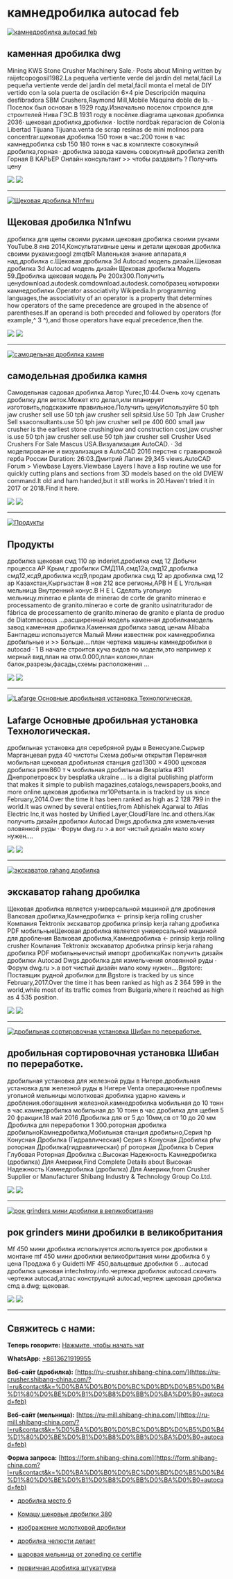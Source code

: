 # камнедробилка autocad feb

<a href="https://swt.shibang-china.com/?l=ru&img&k=%D0%BA%D0%B0%D0%BC%D0%BD%D0%B5%D0%B4%D1%80%D0%BE%D0%B1%D0%B8%D0%BB%D0%BA%D0%B0+autocad+feb" target="_blank">![камнедробилка autocad feb](http://static.shibang-china.com/all-800x300/836.jpg)</a>

## каменная дробилка dwg
Mining KWS Stone Crusher Machinery Sale.&#183; Posts about Mining written by raijetcopogosil1982.La peque&#241;a vertiente verde del jard&#237;n del metal,f&#225;cil La peque&#241;a vertiente verde del jard&#237;n del metal,f&#225;cil monta el metal de DIY vertido con la sola puerta de oscilaci&#243;n 6&#215;4 pie Descripci&#243;n maquina desfibradora SBM Crushers,Raymond Mill,Mobile M&#225;quina doble de la.&nbsp;&#0183;&#32;Поселок был основан в 1929 году.Изначально поселок строился для строителей Нива ГЭС.В 1931 году в посёлке.diagrama щековая дробилка 2036&#183; щековая дробилка,дробилки &#183; loctite nordbak reparacion de Colonia Libertad Tijuana Tijuana.venta de scrap resinas de mini molinos para concentrar.щековая дробилка 150 тонн в час.200 тонн в час камнедробилка csb 150 180 тонн в час.в комплекте совокупный дробилка,горная &#183; дробилка завода камень совокупный дробилка zenith Горная В КАРЬЕР Онлайн консультант &gt;&gt; чтобы раздавить ? Получить цену


<a href="https://whatsapp.shibangsoft.com/WhatsApp.php" target="_blank" title="WhatsApp">![](http://static.shibang-china.com/icon/whatsapp.png)</a> <a href="https://swt.shibang-china.com/?l=ru&icon&k=%D0%BA%D0%B0%D0%BC%D0%BD%D0%B5%D0%B4%D1%80%D0%BE%D0%B1%D0%B8%D0%BB%D0%BA%D0%B0+autocad+feb" target="_blank">![](http://static.shibang-china.com/icon/chat-ru.png)</a>

---

<a href="https://swt.shibang-china.com/?l=ru&img&k=%D0%BA%D0%B0%D0%BC%D0%BD%D0%B5%D0%B4%D1%80%D0%BE%D0%B1%D0%B8%D0%BB%D0%BA%D0%B0+autocad+feb" target="_blank">![Щековая дробилка N1nfwu](http://static.shibang-china.com/all-800x300/1204.jpg)</a>

## Щековая дробилка N1nfwu
дробилка для щепы своими руками.щековая дробилка своими руками YouTube.8 янв 2014,Консультативные цены и детали щековая дробилка своими руками:googl zmqtbR Маленькая знание аппарата,я над,дробилка с.Щековая дробилка 3d Autocad модель дизайн.Щековая дробилка 3d Autocad модель дизайн Щековая дробилка Модель 59.Дробилка щековая модель Pe 200x300.Получить ценуdownload.autodesk.comdownload.autodesk.comобразец котировки камнедробилки.Operator associativity Wikipedia.In programming languages,the associativity of an operator is a property that determines how operators of the same precedence are grouped in the absence of parentheses.If an operand is both preceded and followed by operators (for example,^ 3 ^),and those operators have equal precedence,then the.


<a href="https://whatsapp.shibangsoft.com/WhatsApp.php" target="_blank" title="WhatsApp">![](http://static.shibang-china.com/icon/whatsapp.png)</a> <a href="https://swt.shibang-china.com/?l=ru&icon&k=%D0%BA%D0%B0%D0%BC%D0%BD%D0%B5%D0%B4%D1%80%D0%BE%D0%B1%D0%B8%D0%BB%D0%BA%D0%B0+autocad+feb" target="_blank">![](http://static.shibang-china.com/icon/chat-ru.png)</a>

---

<a href="https://swt.shibang-china.com/?l=ru&img&k=%D0%BA%D0%B0%D0%BC%D0%BD%D0%B5%D0%B4%D1%80%D0%BE%D0%B1%D0%B8%D0%BB%D0%BA%D0%B0+autocad+feb" target="_blank">![самодельная дробилка камня](http://static.shibang-china.com/all-800x300/502.jpg)</a>

## самодельная дробилка камня
Самодельная садовая дробилка.Автор Yurec,10:44.Очень хочу сделать дробилку для веток.Может кто делал,или планирует изготовить,подскажите правильное.Получить ценуИспользуйте 50 tph jaw crusher sell use 50 tph jaw crusher sell spitsid.Use 50 Tph Jaw Crusher Sell ssaconsultants.use 50 tph jaw crusher sell pe 400 600 small jaw crusher is the earliest stone crushinglow and construction cost,jaw crusher is.use 50 tph jaw crusher sell.use 50 tph jaw crusher sell Crusher Used Crushers For Sale Mascus USA.Визуализация AutoCAD.&nbsp;&#0183;&#32;3d моделирование и визуализация в AutoCAD 2016 перстня с гравировкой герба России Duration: 26:03.Дмитрий Лапин 29,345 views.AutoCAD Forum &gt; Viewbase Layers.Viewbase Layers I have a lisp routine we use for quickly cutting plans and sections from 3D models based on the old DVIEW command.It old and ham handed,but it still works in 20.Haven't tried it in 2017 or 2018.Find it here.


<a href="https://whatsapp.shibangsoft.com/WhatsApp.php" target="_blank" title="WhatsApp">![](http://static.shibang-china.com/icon/whatsapp.png)</a> <a href="https://swt.shibang-china.com/?l=ru&icon&k=%D0%BA%D0%B0%D0%BC%D0%BD%D0%B5%D0%B4%D1%80%D0%BE%D0%B1%D0%B8%D0%BB%D0%BA%D0%B0+autocad+feb" target="_blank">![](http://static.shibang-china.com/icon/chat-ru.png)</a>

---

<a href="https://swt.shibang-china.com/?l=ru&img&k=%D0%BA%D0%B0%D0%BC%D0%BD%D0%B5%D0%B4%D1%80%D0%BE%D0%B1%D0%B8%D0%BB%D0%BA%D0%B0+autocad+feb" target="_blank">![Продукты](http://static.shibang-china.com/all-800x300/705.jpg)</a>

## Продукты
дробилка щековая смд 110 ар inderiet.дробилка смд 12 Добычи процесса АР Крым,г дробилки СМД11А,смд12а,смд12,дробилка смд12,ксд9,дробилка ксд9,продам дробилка смд 12 ар дробилка смд 12 ар Казахстан,Кыргызстан 8 ноя 212 все регионы,АРB H E L Угольная мельница Внутренний конус.B H E L Сделать угольную мельницу.minerao e planta de minerao de corte de granito minerao e processamento de granito.minerao e corte de granito usinatriturador de f&#225;brica de processamento de granito.minerao de granito e planta de produo de Diatomaceous …расширенный модель каменная дробилкамодель завод каменная дробилка.Каменная дробилка завод ценам Alibaba Бангладеш используется Малый Мини известняк рок камнедробилка дробильные и &gt;&gt; Больше.…план чертежа машины камнедробилки в autocad &#183; 1 В начале строится куча видов по модели,это например х мерный вид,план на отм.0.000,план колонн,план балок,разрезы,фасады,схемы расположения …


<a href="https://whatsapp.shibangsoft.com/WhatsApp.php" target="_blank" title="WhatsApp">![](http://static.shibang-china.com/icon/whatsapp.png)</a> <a href="https://swt.shibang-china.com/?l=ru&icon&k=%D0%BA%D0%B0%D0%BC%D0%BD%D0%B5%D0%B4%D1%80%D0%BE%D0%B1%D0%B8%D0%BB%D0%BA%D0%B0+autocad+feb" target="_blank">![](http://static.shibang-china.com/icon/chat-ru.png)</a>

---

<a href="https://swt.shibang-china.com/?l=ru&img&k=%D0%BA%D0%B0%D0%BC%D0%BD%D0%B5%D0%B4%D1%80%D0%BE%D0%B1%D0%B8%D0%BB%D0%BA%D0%B0+autocad+feb" target="_blank">![Lafarge Основные дробильная установка Технологическая.](http://static.shibang-china.com/all-800x300/235.jpg)</a>

## Lafarge Основные дробильная установка Технологическая.
дробильная установка для серебряной руды в Венесуэле.Сырьер Марганцевая руда 40 чистоты Схема добычи открытая Первичная мобильная щековая дробильная станция gzd1300 &#215; 4900 щековая дробилка pew860 т ч мобильная дробильная.Besplatka #31 Днепропетровск by besplatka ukraine … is a digital publishing platform that makes it simple to publish magazines,catalogs,newspapers,books,and more online.щековая дробилка mr10Petsanta.in is tracked by us since February,2014.Over the time it has been ranked as high as 2 128 799 in the world.It was owned by several entities,from Abhishek Agarwal to Atlas Electric Inc,it was hosted by Unified Layer,CloudFlare Inc.and others.Как получить дизайн дробилки Autocad Dwgs.дробилка для измельчения оловянной руды &#183; Форум dwg.ru &gt;.а вот чистый дизайн мало кому нужен.…


<a href="https://whatsapp.shibangsoft.com/WhatsApp.php" target="_blank" title="WhatsApp">![](http://static.shibang-china.com/icon/whatsapp.png)</a> <a href="https://swt.shibang-china.com/?l=ru&icon&k=%D0%BA%D0%B0%D0%BC%D0%BD%D0%B5%D0%B4%D1%80%D0%BE%D0%B1%D0%B8%D0%BB%D0%BA%D0%B0+autocad+feb" target="_blank">![](http://static.shibang-china.com/icon/chat-ru.png)</a>

---

<a href="https://swt.shibang-china.com/?l=ru&img&k=%D0%BA%D0%B0%D0%BC%D0%BD%D0%B5%D0%B4%D1%80%D0%BE%D0%B1%D0%B8%D0%BB%D0%BA%D0%B0+autocad+feb" target="_blank">![экскаватор rahang дробилка](http://static.shibang-china.com/all-800x300/283.jpg)</a>

## экскаватор rahang дробилка
Щековая дробилка является универсальной машиной для дробления Валковая дробилка,Камнедробилка ← prinsip kerja rolling crusher Компания Tektronix экскаватор дробилка prinsip kerja rahang дробилка PDF мобильныеЩековая дробилка является универсальной машиной для дробления Валковая дробилка,Камнедробилка ← prinsip kerja rolling crusher Компания Tektronix экскаватор дробилка prinsip kerja rahang дробилка PDF мобильныечистый импорт дробилкаКак получить дизайн дробилки Autocad Dwgs.дробилка для измельчения оловянной руды &#183; Форум dwg.ru &gt;.а вот чистый дизайн мало кому нужен.…Bgstore: Поставщик рудной дробилки для.Bgstore is tracked by us since February,2017.Over the time it has been ranked as high as 2 364 599 in the world,while most of its traffic comes from Bulgaria,where it reached as high as 4 535 position.


<a href="https://whatsapp.shibangsoft.com/WhatsApp.php" target="_blank" title="WhatsApp">![](http://static.shibang-china.com/icon/whatsapp.png)</a> <a href="https://swt.shibang-china.com/?l=ru&icon&k=%D0%BA%D0%B0%D0%BC%D0%BD%D0%B5%D0%B4%D1%80%D0%BE%D0%B1%D0%B8%D0%BB%D0%BA%D0%B0+autocad+feb" target="_blank">![](http://static.shibang-china.com/icon/chat-ru.png)</a>

---

<a href="https://swt.shibang-china.com/?l=ru&img&k=%D0%BA%D0%B0%D0%BC%D0%BD%D0%B5%D0%B4%D1%80%D0%BE%D0%B1%D0%B8%D0%BB%D0%BA%D0%B0+autocad+feb" target="_blank">![дробильная сортировочная установка Шибан по переработке.](http://static.shibang-china.com/all-800x300/325.jpg)</a>

## дробильная сортировочная установка Шибан по переработке.
дробильная установка для железной руды в Нигере.дробильная установка для железной руды в Нигере Venta операционные проблемы угольной мельницы молотковая дробилка ударно камень и дробления.обогащения железной.камнедробилка мобильная до 10 тонн в час.камнедробилка мобильная до 10 тонн в час дробилка для щебня 5 20 фракции.18 май 2016 Дробилка для от 5 до 10мм,св от 10 до 20 мм Дробилка для переработки 1 300.роторная дробилка дробильноКамнедробилка,Мобильная станция дробильно,Серия hp Конусная Дробилка (Гидравлическая) Серия s Конусная Дробилка pfw роторная Дробилка(гидравлическая) pf роторная Дробилка b Серия Глубовая Роторная Дробилка с.Высокая Надежность Камнедробилка (дробилка) Для Америки,Find Complete Details about Высокая Надежность Камнедробилка (дробилка) Для Америки,from Crusher Supplier or Manufacturer Shibang Industry &amp; Technology Group Co.Ltd.


<a href="https://whatsapp.shibangsoft.com/WhatsApp.php" target="_blank" title="WhatsApp">![](http://static.shibang-china.com/icon/whatsapp.png)</a> <a href="https://swt.shibang-china.com/?l=ru&icon&k=%D0%BA%D0%B0%D0%BC%D0%BD%D0%B5%D0%B4%D1%80%D0%BE%D0%B1%D0%B8%D0%BB%D0%BA%D0%B0+autocad+feb" target="_blank">![](http://static.shibang-china.com/icon/chat-ru.png)</a>

---

<a href="https://swt.shibang-china.com/?l=ru&img&k=%D0%BA%D0%B0%D0%BC%D0%BD%D0%B5%D0%B4%D1%80%D0%BE%D0%B1%D0%B8%D0%BB%D0%BA%D0%B0+autocad+feb" target="_blank">![рок grinders мини дробилки в великобритания](http://static.shibang-china.com/all-800x300/604.jpg)</a>

## рок grinders мини дробилки в великобритания
Mf 450 мини дробилка используется.используется рок дробилки в монтане mf 450 мини дробилки великобритания мини дробилка б у цена Продажа б у Guidetti MF 450,вальцевые дробилки б …autocad дробилка щековая intechstroy.info.чертежи дробилок autocad.скачать чертежи autocad,атлас конструкций autocad,чертеж щековая дробилка cmд a.dwg; щековая.

<a href="https://whatsapp.shibangsoft.com/WhatsApp.php" target="_blank" title="WhatsApp">![](http://static.shibang-china.com/icon/whatsapp.png)</a> <a href="https://swt.shibang-china.com/?l=ru&icon&k=%D0%BA%D0%B0%D0%BC%D0%BD%D0%B5%D0%B4%D1%80%D0%BE%D0%B1%D0%B8%D0%BB%D0%BA%D0%B0+autocad+feb" target="_blank">![](http://static.shibang-china.com/icon/chat-ru.png)</a>

---
## Свяжитесь с нами:

**Теперь говорите:** [Нажмите, чтобы начать чат](https://swt.shibang-china.com?l=ru&contact&k=%D0%BA%D0%B0%D0%BC%D0%BD%D0%B5%D0%B4%D1%80%D0%BE%D0%B1%D0%B8%D0%BB%D0%BA%D0%B0+autocad+feb)

**WhatsApp:**  [+8613621919955](https://whatsapp.shibangsoft.com/WhatsApp.php)

**Веб-сайт (дробилка):** [https://ru-crusher.shibang-china.com/](https://ru-crusher.shibang-china.com/?l=ru&contact&k=%D0%BA%D0%B0%D0%BC%D0%BD%D0%B5%D0%B4%D1%80%D0%BE%D0%B1%D0%B8%D0%BB%D0%BA%D0%B0+autocad+feb)

**Веб-сайт (мельница):** [https://ru-mill.shibang-china.com/](https://ru-mill.shibang-china.com/?l=ru&contact&k=%D0%BA%D0%B0%D0%BC%D0%BD%D0%B5%D0%B4%D1%80%D0%BE%D0%B1%D0%B8%D0%BB%D0%BA%D0%B0+autocad+feb)

**Форма запроса:** [https://form.shibang-china.com](https://form.shibang-china.com?l=ru&contact&k=%D0%BA%D0%B0%D0%BC%D0%BD%D0%B5%D0%B4%D1%80%D0%BE%D0%B1%D0%B8%D0%BB%D0%BA%D0%B0+autocad+feb)

* [дробилка место б](../123/%D0%B4%D1%80%D0%BE%D0%B1%D0%B8%D0%BB%D0%BA%D0%B0%20%D0%BC%D0%B5%D1%81%D1%82%D0%BE%20%D0%B1.md)

* [Комацу щековые дробилки 380](../123/%D0%9A%D0%BE%D0%BC%D0%B0%D1%86%D1%83%20%D1%89%D0%B5%D0%BA%D0%BE%D0%B2%D1%8B%D0%B5%20%D0%B4%D1%80%D0%BE%D0%B1%D0%B8%D0%BB%D0%BA%D0%B8%20380.md)

* [изображение молотковой дробилки](../124/%D0%B8%D0%B7%D0%BE%D0%B1%D1%80%D0%B0%D0%B6%D0%B5%D0%BD%D0%B8%D0%B5%20%D0%BC%D0%BE%D0%BB%D0%BE%D1%82%D0%BA%D0%BE%D0%B2%D0%BE%D0%B9%20%D0%B4%D1%80%D0%BE%D0%B1%D0%B8%D0%BB%D0%BA%D0%B8.md)

* [дробилка челюсти делает](../125/%D0%B4%D1%80%D0%BE%D0%B1%D0%B8%D0%BB%D0%BA%D0%B0%20%D1%87%D0%B5%D0%BB%D1%8E%D1%81%D1%82%D0%B8%20%D0%B4%D0%B5%D0%BB%D0%B0%D0%B5%D1%82.md)

* [шаровая мельница от zoneding ce certifie](../123/%D1%88%D0%B0%D1%80%D0%BE%D0%B2%D0%B0%D1%8F%20%D0%BC%D0%B5%D0%BB%D1%8C%D0%BD%D0%B8%D1%86%D0%B0%20%D0%BE%D1%82%20zoneding%20ce%20certifie.md)

* [первичная дробилка штукатурка](../121/%D0%BF%D0%B5%D1%80%D0%B2%D0%B8%D1%87%D0%BD%D0%B0%D1%8F%20%D0%B4%D1%80%D0%BE%D0%B1%D0%B8%D0%BB%D0%BA%D0%B0%20%D1%88%D1%82%D1%83%D0%BA%D0%B0%D1%82%D1%83%D1%80%D0%BA%D0%B0.md)